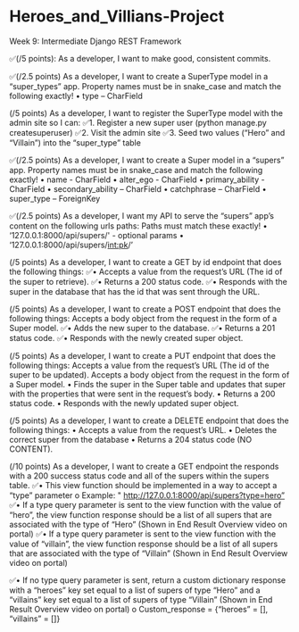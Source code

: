 # Heroes_and_Villians-Project
Week 9: Intermediate Django REST Framework

✅(/5 points): As a developer, I want to make good, consistent commits.

✅(/2.5 points) As a developer, I want to create a SuperType model in a “super_types” app.
Property names must be in snake_case and match the following exactly!
• type – CharField

(/5 points) As a developer, I want to register the SuperType model with the admin site so I can:
✅1. Register a new super user (python manage.py createsuperuser)
✅2. Visit the admin site
✅3. Seed two values (“Hero” and “Villain”) into the “super_type” table

✅(/2.5 points) As a developer, I want to create a Super model in a “supers” app.
Property names must be in snake_case and match the following exactly!
• name - CharField
• alter_ego - CharField
• primary_ability - CharField
• secondary_ability – CharField
• catchphrase – CharField
• super_type – ForeignKey

✅(/2.5 points) As a developer, I want my API to serve the “supers” app’s content on the following
urls paths:
Paths must match these exactly!
• ‘127.0.0.1:8000/api/supers/' - optional params
• ‘127.0.0.1:8000/api/supers/<int:pk>/’

(/5 points) As a developer, I want to create a GET by id endpoint that does the following things:
✅• Accepts a value from the request’s URL (The id of the super to retrieve).
✅• Returns a 200 status code.
✅• Responds with the super in the database that has the id that was sent through the URL.

(/5 points) As a developer, I want to create a POST endpoint that does the following things:
Accepts a body object from the request in the form of a Super model.
✅• Adds the new super to the database.
✅• Returns a 201 status code.
✅• Responds with the newly created super object.

(/5 points) As a developer, I want to create a PUT endpoint that does the following things:
Accepts a value from the request’s URL (The id of the super to be updated).
Accepts a body object from the request in the form of a Super model.
• Finds the super in the Super table and updates that super with the properties that were
sent in the request’s body.
• Returns a 200 status code.
• Responds with the newly updated super object.

(/5 points) As a developer, I want to create a DELETE endpoint that does the following things:
• Accepts a value from the request’s URL.
• Deletes the correct super from the database
• Returns a 204 status code (NO CONTENT).

(/10 points) As a developer, I want to create a GET endpoint the responds with a 200 success
status code and all of the supers within the supers table.
✅• This view function should be implemented in a way to accept a “type” parameter
o Example: " http://127.0.0.1:8000/api/supers?type=hero”
✅• If a type query parameter is sent to the view function with the value of “hero”, the
view function response should be a list of all supers that are associated with the type
of “Hero” (Shown in End Result Overview video on portal)
✅• If a type query parameter is sent to the view function with the value of “villain”, the
view function response should be a list of all supers that are associated with the type
of “Villain” (Shown in End Result Overview video on portal)


✅• If no type query parameter is sent, return a custom dictionary response
with a “heroes” key set equal to a list of supers of type “Hero” and a “villains” key
set equal to a list of supers of type “Villain” (Shown in End Result Overview video on
portal)
o Custom_response = {“heroes” = [], “villains” = []}
